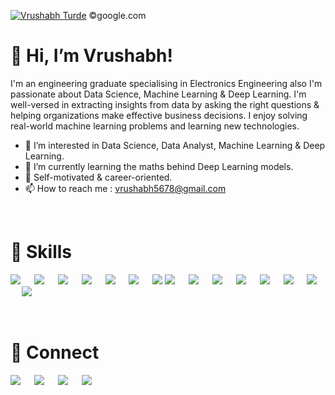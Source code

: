  [![Vrushabh Turde](https://media-s3-us-east-1.ceros.com/forbes/images/2021/05/20/b144f81ef098548d55ffa4312381b66a/header-desktop.gif?imageOpt=1)](#) 
 ©google.com
 
 # 👋 Hi, I’m Vrushabh!
 
 I'm an engineering graduate specialising in Electronics Engineering also I'm passionate about Data Science, Machine Learning & Deep Learning. I'm well-versed in extracting 
 insights from data by asking the right questions & helping organizations make effective business decisions. I enjoy solving real-world machine learning problems and learning 
 new technologies. 
 
- 👀 I’m interested in Data Science, Data Analyst, Machine Learning & Deep Learning.
- 🌱 I’m currently learning the maths behind Deep Learning models.
- 🎯 Self-motivated & career-oriented.
- 📫 How to reach me : vrushabh5678@gmail.com
<!-- - 💞️ I’m looking to collaborate on ... -->

<br>

# 💼 Skills

[![](https://img.shields.io/badge/Python-3776AB?style=for-the-badge&logo=python&logoColor=white)](#) &emsp;
[![](https://img.shields.io/badge/numpy-695170?style=for-the-badge&logo=numpy&logoColor=white)](#) &emsp;
[![](https://img.shields.io/badge/Pandas-3e5e78?style=for-the-badge&logo=pandas&logoColor=white)](#) &emsp;
[![](https://img.shields.io/badge/ScikitLearn-389cc7?style=for-the-badge&logo=scikit-learn&logoColor=white)](#) &emsp;
[![](https://img.shields.io/badge/Tensorflow-fc820f?style=for-the-badge&logo=tensorflow&logoColor=white)](#) &emsp;
[![](https://img.shields.io/badge/Keras-fc2814?style=for-the-badge&logo=keras&logoColor=white)](#) &emsp;
[![](https://img.shields.io/badge/OpenCV-a5eb60?style=for-the-badge&logo=opencv_python&logoColor=white)](#)
[![](https://img.shields.io/badge/MySQL-00000F?style=for-the-badge&logo=mysql&logoColor=white)](#) &emsp;
[![](https://img.shields.io/badge/Heroku-430098?style=for-the-badge&logo=heroku&logoColor=white)](#) &emsp;
[![](https://img.shields.io/badge/Flask-000000?style=for-the-badge&logo=flask&logoColor=white)](#) &emsp;
[![](https://img.shields.io/badge/Jupyter-F37626.svg?&style=for-the-badge&logo=Jupyter&logoColor=white)](#) &emsp;
[![](https://img.shields.io/badge/conda-342B029.svg?&style=for-the-badge&logo=anaconda&logoColor=white)](#) &emsp;
[![](https://img.shields.io/badge/Visual_Studio_Code-0078D4?style=for-the-badge&logo=visual%20studio%20code&logoColor=white)](#) &emsp;
[![](https://img.shields.io/badge/HTML5-E34F26?style=for-the-badge&logo=html5&logoColor=white)](#) &emsp;
[![](https://img.shields.io/badge/CSS3-1572B6?style=for-the-badge&logo=css3&logoColor=white)](#) &emsp;

<br>

# 🤝 Connect

[![](https://img.shields.io/badge/LinkedIn-0077B5?style=for-the-badge&logo=linkedin&logoColor=white)](https://www.linkedin.com/in/vrushabh-turde-a237b9173/) &emsp;
[![](https://img.shields.io/badge/Gmail-D14836?style=for-the-badge&logo=gmail&logoColor=white)](mailto:vrushabh5678@gmail.com) &emsp;
[![](https://img.shields.io/badge/Kaggle-00599C?style=for-the-badge&logo=kaggle&logoColor=white)](https://www.kaggle.com/vrushabh19) &emsp;
[![](https://img.shields.io/badge/GitHub-100000?style=for-the-badge&logo=github&logoColor=white)](https://github.com/vrushabh19) &emsp;

<br>

<!---
vrushabh19/vrushabh19 is a ✨ special ✨ repository because its `README.md` (this file) appears on your GitHub profile.
You can click the Preview link to take a look at your changes.
--->
